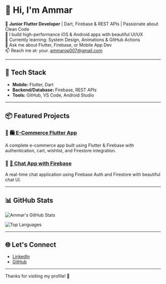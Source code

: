 # 👋 Hi, I'm Ammar

🎯 **Junior Flutter Developer** | Dart, Firebase & REST APIs  | Passionate about Clean Code  
📱 I build high-performance iOS & Android apps with beautiful UI/UX  
🌱 Currently learning: System Design, Animations & GitHub Actions  
💬 Ask me about Flutter, Firebase, or Mobile App Dev  
📫 Reach me at: your. ammarop007@gmail.com

---

## 🔧 Tech Stack
- **Mobile:** Flutter, Dart
- **Backend/Database:** Firebase, REST APIs
- **Tools:** GitHub, VS Code, Android Studio

---

## 📦 Featured Projects

### 🔗 [🛍 E-Commerce Flutter App](https://github.com/Ammar-Dev7/ecommerce-flutter)
A complete e-commerce app built using Flutter & Firebase with authentication, cart, wishlist, and Firestore integration.

### 🔗 [💬 Chat App with Firebase](https://github.com/Ammar-Dev7/chat-app-firebase)
A real-time chat application using Firebase Auth and Firestore with beautiful chat UI.

---

## 📊 GitHub Stats

![Ammar's GitHub Stats](https://github-readme-stats.vercel.app/api?username=Ammar-Dev7&show_icons=true&theme=radical)

![Top Languages](https://github-readme-stats.vercel.app/api/top-langs/?username=Ammar-Dev7&layout=compact&theme=radical)

---

## 🌐 Let's Connect

- [LinkedIn](https://linkedin.com/in/YOUR-LINKEDIN)  
- [GitHub](https://github.com/Ammar-Dev7)

---

Thanks for visiting my profile! 🚀
